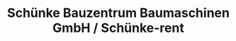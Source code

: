 ---
title: "Schünke Bauzentrum Baumaschinen GmbH / Schünke-rent"
url: /offenburg/schuenke-bauzentrum-baumaschinen-gmbh-schuenke-rent/
shop: Baustoffe
---